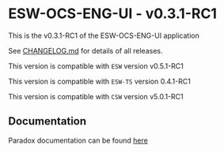 # ESW-OCS-ENG-UI - v0.3.1-RC1

This is the v0.3.1-RC1 of the ESW-OCS-ENG-UI application

See [CHANGELOG.md](CHANGELOG.md) for details of all releases.

This version is compatible with `ESW` version v0.5.1-RC1

This version is compatible with `ESW-TS` version 0.4.1-RC1

This version is compatible with `CSW` version v5.0.1-RC1

## Documentation

Paradox documentation can be found [here](https://tmtsoftware.github.io/esw-ocs-eng-ui/0.3.1-RC1/)
